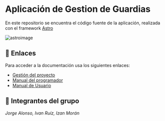 # Aplicación de Gestion de Guardias

En este repositorio se encuentra el código fuente de la aplicación, realizada con el framework [Astro](https://astro.build/)

![astroimage](https://astro.build/assets/press/astro-logo-light-gradient.png)

## 🔗 Enlaces
Para acceder a la documentación usa los siguientes enlaces:

- [Gestión del proyecto](https://google.com)
- [Manual del programador](https://google.com)
- [Manual de Usuario](https://google.com)


## 👥 Integrantes del grupo
_Jorge Alonso, Ivan Ruíz, Izan Morán_
